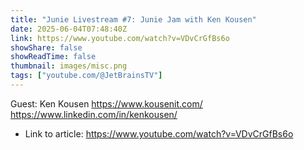```yaml
---
title: "Junie Livestream #7: Junie Jam with Ken Kousen"
date: 2025-06-04T07:48:40Z
link: https://www.youtube.com/watch?v=VDvCrGfBs6o
showShare: false
showReadTime: false
thumbnail: images/misc.png
tags: ["youtube.com/@JetBrainsTV"]
---
```

Guest: Ken Kousen https://www.kousenit.com/ https://www.linkedin.com/in/kenkousen/

- Link to article: https://www.youtube.com/watch?v=VDvCrGfBs6o